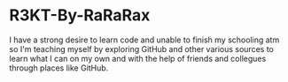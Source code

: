 # R3KT-By-RaRaRax
I have a strong desire to learn code and unable to finish my schooling atm so I'm teaching myself by exploring GitHub and other various sources to learn what I can on my own and with the help of friends and collegues through places like GitHub.

